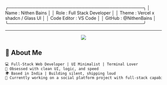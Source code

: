 <!-- README.md - Dark, Clean, Dev-Dashboard Vibe -->
╭────────────────────────────────────────────╮
│ Name        : Nithen Bains                 │
│ Role        : Full Stack Developer         │
│ Theme       : Vercel x shadcn / Glass UI   │
│ Code Editor : VS Code                      │
│ GitHub      : @NithenBains                 │
╰────────────────────────────────────────────╯


---

<p align="center"> <img src="https://skillicons.dev/icons?i=html,css,tailwind,js,react,nodejs,express,mongodb,git,github,vscode&theme=dark" /> </p>

## 🧠 About Me

```txt
💻 Full-Stack Web Developer | UI Minimalist | Terminal Lover
🎯 Obsessed with clean UI, logic, and speed
🌍 Based in India | Building silent, shipping loud
🧪 Currently working on a social platform project with full-stack capabilities
